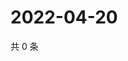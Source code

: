 # 2022-04-20

共 0 条

<!-- BEGIN WEIBO -->
<!-- 最后更新时间 Wed Apr 20 2022 13:33:08 GMT+0800 (China Standard Time) -->

<!-- END WEIBO -->
